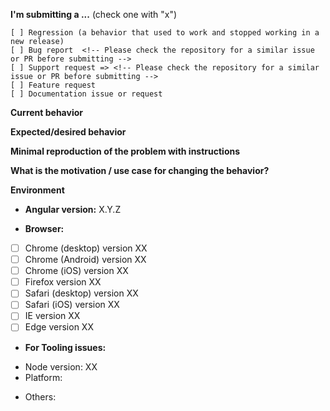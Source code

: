 <!--
PLEASE HELP US PROCESS GITHUB ISSUES FASTER BY PROVIDING THE FOLLOWING INFORMATION.

ISSUES MISSING IMPORTANT INFORMATION MAY BE CLOSED WITHOUT INVESTIGATION.
-->

**I'm submitting a ...**  (check one with "x")
```
[ ] Regression (a behavior that used to work and stopped working in a new release)
[ ] Bug report  <!-- Please check the repository for a similar issue or PR before submitting -->
[ ] Support request => <!-- Please check the repository for a similar issue or PR before submitting -->
[ ] Feature request
[ ] Documentation issue or request
```

**Current behavior**
<!-- Describe how the issue manifests. -->

**Expected/desired behavior**
<!-- Describe what the desired behavior would be. -->

**Minimal reproduction of the problem with instructions**
<!--
For bug reports please provide the *STEPS TO REPRODUCE* and if possible a *MINIMAL DEMO* of the problem via
https://plnkr.co or similar (you can use this template as a starting point: http://plnkr.co/edit/tpl:AvJOMERrnz94ekVua0u5).
-->

**What is the motivation / use case for changing the behavior?**
<!-- Describe the motivation or the concrete use case. -->

**Environment**
* **Angular version:** X.Y.Z
<!-- Check whether this is still an issue in the most recent Angular version -->

* **Browser:**
- [ ] Chrome (desktop) version XX
- [ ] Chrome (Android) version XX
- [ ] Chrome (iOS) version XX
- [ ] Firefox version XX
- [ ] Safari (desktop) version XX
- [ ] Safari (iOS) version XX
- [ ] IE version XX
- [ ] Edge version XX

* **For Tooling issues:**
- Node version: XX  <!-- run `node --version` -->
- Platform:  <!-- Mac, Linux, Windows -->

* Others:
<!-- Anything else relevant?  Operating system version, IDE, package manager, HTTP server, ... -->
